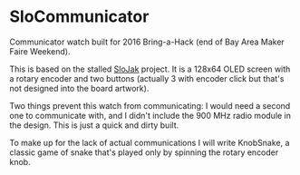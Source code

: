 SloCommunicator
======

Communicator watch built for 2016 Bring-a-Hack (end of Bay Area Maker Faire Weekend).

This is based on the stalled [SloJak](https://github.com/szczys/SloJak) project. It is a 128x64 OLED screen with a rotary encoder and two buttons (actually 3 with encoder click but that's not designed into the board artwork).

Two things prevent this watch from communicating: I would need a second one to communicate with, and I didn't include the 900 MHz radio module in the design. This is just a quick and dirty built.

To make up for the lack of actual communications I will write KnobSnake, a classic game of snake that's played only by spinning the rotary encoder knob.
